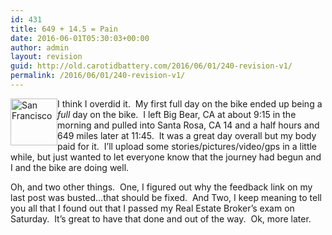 ```yaml
---
id: 431
title: 649 + 14.5 = Pain
date: 2016-06-01T05:30:03+00:00
author: admin
layout: revision
guid: http://old.carotidbattery.com/2016/06/01/240-revision-v1/
permalink: /2016/06/01/240-revision-v1/
---
```

[<img class="alignleft" style="float: left;" src="http://static.flickr.com/74/168162736_ebfad8ed72_s.jpg" alt="San Francisco" width="75" height="75" />](http://www.flickr.com/photos/64293054@N00/168162736/ "Photo Sharing")

I think I overdid it.  My first full day on the bike ended up being a _full_ day on the bike.  I left Big Bear, CA at about 9:15 in the morning and pulled into Santa Rosa, CA 14 and a half hours and 649 miles later at 11:45.  It was a great day overall but my body paid for it.  I&#8217;ll upload some stories/pictures/video/gps in a little while, but just wanted to let everyone know that the journey had begun and I and the bike are doing well.

Oh, and two other things.  One, I figured out why the feedback link on my last post was busted&#8230;that should be fixed.  And Two, I keep meaning to tell you all that I found out that I passed my Real Estate Broker&#8217;s exam on Saturday.  It&#8217;s great to have that done and out of the way.  Ok, more later.